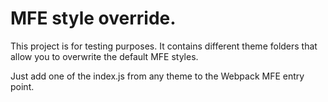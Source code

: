 # MFE style override.

This project is for testing purposes.
It contains different theme folders that allow you to overwrite the default MFE styles.

Just add one of the index.js from any theme to the Webpack MFE entry point.
